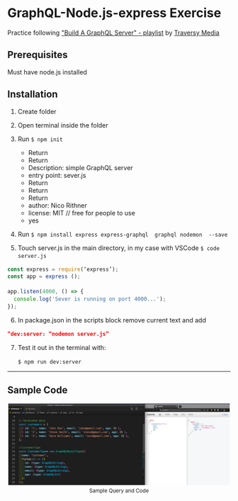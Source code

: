 # GraphQL-Node.js-express Exercise

Practice following ["Build A GraphQL Server" - playlist](https://www.youtube.com/playlist?list=PLillGF-RfqbYZty73_PHBqKRDnv7ikh68) by [Traversy Media](https://www.youtube.com/channel/UC29ju8bIPH5as8OGnQzwJyA)

## Prerequisites

Must have node.js installed

## Installation

1. Create folder

2. Open terminal inside the folder

3. Run `$ npm init`

    - Return
    - Return
    - Description: simple GraphQL server
    - entry point: sever.js
    - Return
    - Return
    - Return
    - author: Nico Rithner
    - license: MIT   // free for people to use
    -  yes

4. Run  `$ npm install express express-graphql  graphql nodemon  --save`

5. Touch server.js in the main directory, in my case with VSCode `$ code server.js` 

```Javascript	
const express = require(‘express’);
const app = express ();

app.listen(4000, () => {
  console.log('Sever is running on port 4000...');
});
```

6. In package.json  in the scripts block remove current text and add

```json
“dev:server: “nodemon server.js”
```

7. Test it out in the terminal with:

    `$ npm run dev:server`

<hr/>

## Sample Code

<p align="center">
  <img src="sample_query_customer.png" width='500'><br/>
  <small>Sample Query and Code</small>
</p>